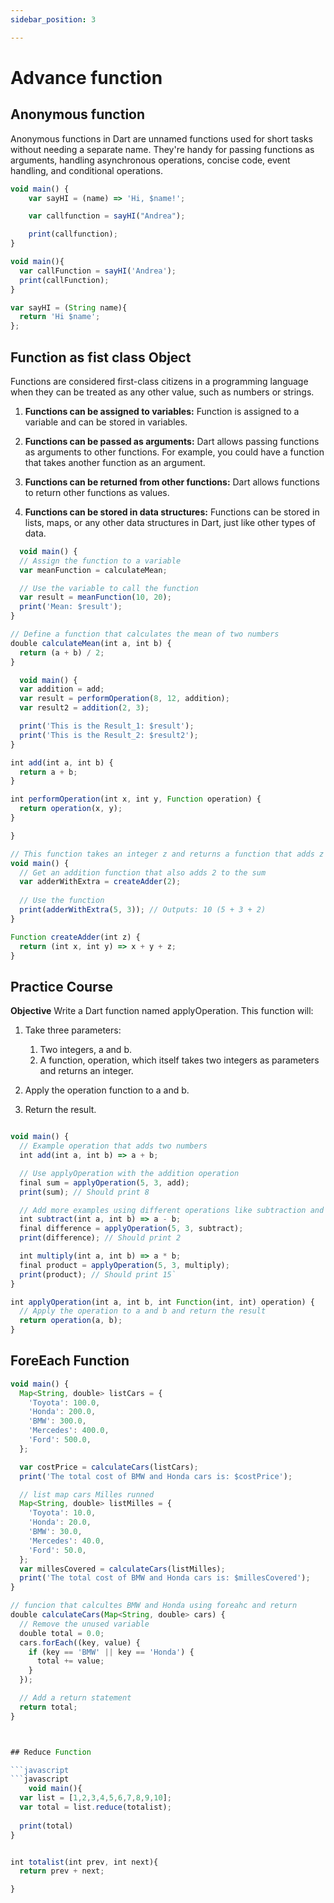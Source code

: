 ```yaml
---
sidebar_position: 3

---
```


# Advance  function 


## Anonymous function 



Anonymous functions in Dart are unnamed functions used for short tasks without needing a separate name. They're handy for passing functions as arguments, handling asynchronous operations, concise code, event handling, and conditional operations.


```javascript
void main() {
    var sayHI = (name) => 'Hi, $name!';

    var callfunction = sayHI("Andrea");

    print(callfunction);
}
```

```javascript
void main(){
  var callFunction = sayHI('Andrea');
  print(callFunction);
}

var sayHI = (String name){
  return 'Hi $name';
};


```

## Function as fist class Object

Functions are considered first-class citizens in a programming language when they can be treated as any other value, such as numbers or strings. 

1. **Functions can be assigned to variables:** Function is assigned to a variable and can be stored in variables.

2. **Functions can be passed as arguments:** Dart allows passing functions as arguments to other functions. For example, you could have a function that takes another function as an argument.

3. **Functions can be returned from other functions:** Dart allows functions to return other functions as values.

4. **Functions can be stored in data structures:** Functions can be stored in lists, maps, or any other data structures in Dart, just like other types of data.



```javascript title="Functions can be assigned to variables"
  void main() {
  // Assign the function to a variable
  var meanFunction = calculateMean;

  // Use the variable to call the function
  var result = meanFunction(10, 20);
  print('Mean: $result');
}

// Define a function that calculates the mean of two numbers
double calculateMean(int a, int b) {
  return (a + b) / 2;
}
```

```javascript title="Functions can be passed as arguments:"
  void main() {
  var addition = add;
  var result = performOperation(8, 12, addition);
  var result2 = addition(2, 3);

  print('This is the Result_1: $result');
  print('This is the Result_2: $result2');
}

int add(int a, int b) {
  return a + b;
}

int performOperation(int x, int y, Function operation) {
  return operation(x, y);
}

}
```



```javascript title="Functions can be returned from other functions"
// This function takes an integer z and returns a function that adds z to the sum of two integers
void main() {
  // Get an addition function that also adds 2 to the sum
  var adderWithExtra = createAdder(2);
  
  // Use the function
  print(adderWithExtra(5, 3)); // Outputs: 10 (5 + 3 + 2)
}

Function createAdder(int z) {
  return (int x, int y) => x + y + z;
}

```

## Practice Course
**Objective**
Write a Dart function named applyOperation. This function will:

1. Take three parameters:
    1. Two integers, a and b.
    2. A function, operation, which itself takes two integers as parameters and returns an integer.

2. Apply the operation function to a and b.
3. Return the result.


```javascript

void main() {
  // Example operation that adds two numbers
  int add(int a, int b) => a + b;

  // Use applyOperation with the addition operation
  final sum = applyOperation(5, 3, add);
  print(sum); // Should print 8

  // Add more examples using different operations like subtraction and multiplication
  int subtract(int a, int b) => a - b;
  final difference = applyOperation(5, 3, subtract);
  print(difference); // Should print 2

  int multiply(int a, int b) => a * b;
  final product = applyOperation(5, 3, multiply);
  print(product); // Should print 15`
}

int applyOperation(int a, int b, int Function(int, int) operation) {
  // Apply the operation to a and b and return the result
  return operation(a, b);
}


```

## ForeEach Function

```javascript title="ForeEach"
void main() {
  Map<String, double> listCars = {
    'Toyota': 100.0,
    'Honda': 200.0,
    'BMW': 300.0,
    'Mercedes': 400.0,
    'Ford': 500.0,
  };

  var costPrice = calculateCars(listCars);
  print('The total cost of BMW and Honda cars is: $costPrice');

  // list map cars Milles runned
  Map<String, double> listMilles = {
    'Toyota': 10.0,
    'Honda': 20.0,
    'BMW': 30.0,
    'Mercedes': 40.0,
    'Ford': 50.0,
  };
  var millesCovered = calculateCars(listMilles);
  print('The total cost of BMW and Honda cars is: $millesCovered');
}

// funcion that calcultes BMW and Honda using foreahc and return
double calculateCars(Map<String, double> cars) {
  // Remove the unused variable
  double total = 0.0;
  cars.forEach((key, value) {
    if (key == 'BMW' || key == 'Honda') {
      total += value;
    }
  });

  // Add a return statement
  return total;
}



## Reduce Function

```javascript
```javascript
    void main(){
  var list = [1,2,3,4,5,6,7,8,9,10];
  var total = list.reduce(totalist);
  
  print(total)
}


int totalist(int prev, int next){
  return prev + next;

}
```
```
